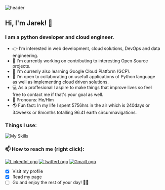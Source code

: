 ![header](https://capsule-render.vercel.app/api?type=waving&color=auto&height=300&section=header&text=jarek-pacocha&fontSize=90&animation=fadeIn&fontAlignY=38&desc=Hello%20and%20welcome%20to%20my%20GitHub%20profile!&descAlignY=53&descAlign=68)
## Hi, I'm Jarek! :wave:

### I am a python developer and cloud engineer.

- :point_right:	I’m interested in web development, cloud solutions, DevOps and data engineering.
- :hammer: I'm currently working on contributing to interesting Open Source projects.
- :seedling:	I'm currenly also learning Google Cloud Platform (GCP).
- :handshake:	 I’m open to collaborating on usefull applications of Python language as well as implementing cloud driven solutions.  
- 💻 As a proffesional I aspire to make things that improve lives so feel free to contact me if that's your goal as well.
- :slightly_smiling_face:	Pronouns: He/Him
- :earth_americas:	Fun fact: In my life I spent 5756hrs in the air which is 240days or 34weeks or 8months totalling 96.41 earth circumnavigations. 

### Things I use:
![My Skills](https://skillicons.dev/icons?i=py,django,html,css,gcp,docker,git,github,vscode)


### 📫 How to reach me (right click):
[![LinkedInLogo](https://img.shields.io/badge/LinkedIn-0077B5?style=for-the-badge&logo=linkedin&logoColor=white)](https://www.linkedin.com/in/jaroslaw-pacocha/)
[![TwitterLogo](https://img.shields.io/badge/Twitter-1DA1F2?style=for-the-badge&logo=twitter&logoColor=white)](https://twitter.com/thlyer)
[![GmailLogo](https://img.shields.io/badge/Gmail-D14836?style=for-the-badge&logo=gmail&logoColor=white)](mailto:jarek.pacocha@gmail.com)

- [x] Visit my profile
- [x] Read my page
- [ ] Go and enjoy the rest of your day! :fist_right::fist_left:	
